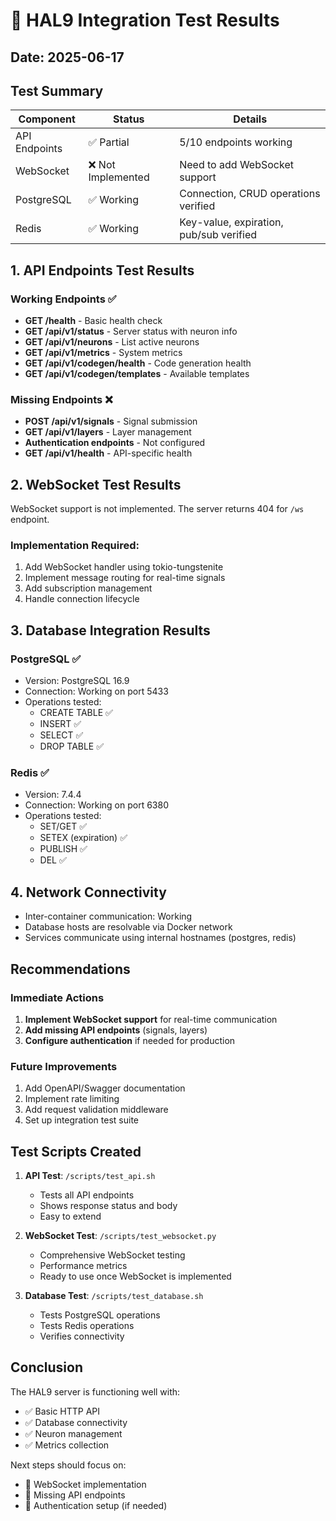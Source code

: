 # 🧪 HAL9 Integration Test Results
## Date: 2025-06-17

## Test Summary

| Component | Status | Details |
|-----------|--------|---------|
| API Endpoints | ✅ Partial | 5/10 endpoints working |
| WebSocket | ❌ Not Implemented | Need to add WebSocket support |
| PostgreSQL | ✅ Working | Connection, CRUD operations verified |
| Redis | ✅ Working | Key-value, expiration, pub/sub verified |

## 1. API Endpoints Test Results

### Working Endpoints ✅
- **GET /health** - Basic health check
- **GET /api/v1/status** - Server status with neuron info
- **GET /api/v1/neurons** - List active neurons
- **GET /api/v1/metrics** - System metrics
- **GET /api/v1/codegen/health** - Code generation health
- **GET /api/v1/codegen/templates** - Available templates

### Missing Endpoints ❌
- **POST /api/v1/signals** - Signal submission
- **GET /api/v1/layers** - Layer management
- **Authentication endpoints** - Not configured
- **GET /api/v1/health** - API-specific health

## 2. WebSocket Test Results

WebSocket support is not implemented. The server returns 404 for `/ws` endpoint.

### Implementation Required:
1. Add WebSocket handler using tokio-tungstenite
2. Implement message routing for real-time signals
3. Add subscription management
4. Handle connection lifecycle

## 3. Database Integration Results

### PostgreSQL ✅
- Version: PostgreSQL 16.9
- Connection: Working on port 5433
- Operations tested:
  - CREATE TABLE ✅
  - INSERT ✅
  - SELECT ✅
  - DROP TABLE ✅

### Redis ✅
- Version: 7.4.4
- Connection: Working on port 6380
- Operations tested:
  - SET/GET ✅
  - SETEX (expiration) ✅
  - PUBLISH ✅
  - DEL ✅

## 4. Network Connectivity

- Inter-container communication: Working
- Database hosts are resolvable via Docker network
- Services communicate using internal hostnames (postgres, redis)

## Recommendations

### Immediate Actions
1. **Implement WebSocket support** for real-time communication
2. **Add missing API endpoints** (signals, layers)
3. **Configure authentication** if needed for production

### Future Improvements
1. Add OpenAPI/Swagger documentation
2. Implement rate limiting
3. Add request validation middleware
4. Set up integration test suite

## Test Scripts Created

1. **API Test**: `/scripts/test_api.sh`
   - Tests all API endpoints
   - Shows response status and body
   - Easy to extend

2. **WebSocket Test**: `/scripts/test_websocket.py`
   - Comprehensive WebSocket testing
   - Performance metrics
   - Ready to use once WebSocket is implemented

3. **Database Test**: `/scripts/test_database.sh`
   - Tests PostgreSQL operations
   - Tests Redis operations
   - Verifies connectivity

## Conclusion

The HAL9 server is functioning well with:
- ✅ Basic HTTP API
- ✅ Database connectivity
- ✅ Neuron management
- ✅ Metrics collection

Next steps should focus on:
- 🔧 WebSocket implementation
- 🔧 Missing API endpoints
- 🔧 Authentication setup (if needed)